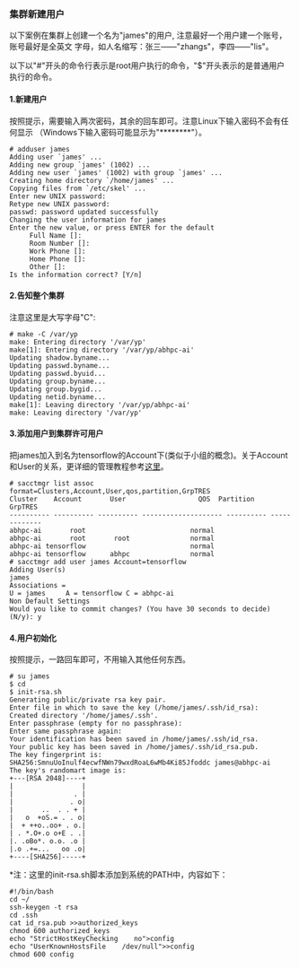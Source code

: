 ### 集群新建用户
以下案例在集群上创建一个名为"james"的用户, 注意最好一个用户建一个账号，账号最好是全英文
字母，如人名缩写：张三——"zhangs"，李四——"lis"。

以下以"#"开头的命令行表示是root用户执行的命令，"$"开头表示的是普通用户执行的命令。

#### 1.新建用户

按照提示，需要输入两次密码，其余的回车即可。注意Linux下输入密码不会有任何显示
（Windows下输入密码可能显示为"********"）。

    # adduser james
    Adding user `james' ...
    Adding new group `james' (1002) ...
    Adding new user `james' (1002) with group `james' ...
    Creating home directory `/home/james' ...
    Copying files from `/etc/skel' ...
    Enter new UNIX password:
    Retype new UNIX password:
    passwd: password updated successfully
    Changing the user information for james
    Enter the new value, or press ENTER for the default
	     Full Name []:
	     Room Number []:
	     Work Phone []:
	     Home Phone []:
	     Other []:
    Is the information correct? [Y/n]

#### 2.告知整个集群

注意这里是大写字母"C":

    # make -C /var/yp
    make: Entering directory '/var/yp'
    make[1]: Entering directory '/var/yp/abhpc-ai'
    Updating shadow.byname...
    Updating passwd.byname...
    Updating passwd.byuid...
    Updating group.byname...
    Updating group.bygid...
    Updating netid.byname...
    make[1]: Leaving directory '/var/yp/abhpc-ai'
    make: Leaving directory '/var/yp'

#### 3.添加用户到集群许可用户

把james加入到名为tensorflow的Account下(类似于小组的概念)。关于Account和User的关系，更详细的管理教程参考[这里](Slurm管理教程)。

    # sacctmgr list assoc format=Clusters,Account,User,qos,partition,GrpTRES
    Cluster    Account       User                  QOS  Partition       GrpTRES
    ---------- ---------- ---------- -------------------- ---------- -------------
    abhpc-ai       root                          normal                          
    abhpc-ai       root       root               normal                          
    abhpc-ai tensorflow                          normal                          
    abhpc-ai tensorflow      abhpc               normal                          
    # sacctmgr add user james Account=tensorflow
    Adding User(s)
    james
    Associations =
    U = james     A = tensorflow C = abhpc-ai  
    Non Default Settings
    Would you like to commit changes? (You have 30 seconds to decide)
    (N/y): y

#### 4.用户初始化

按照提示，一路回车即可，不用输入其他任何东西。

    # su james
    $ cd
    $ init-rsa.sh
    Generating public/private rsa key pair.
    Enter file in which to save the key (/home/james/.ssh/id_rsa):
    Created directory '/home/james/.ssh'.
    Enter passphrase (empty for no passphrase):
    Enter same passphrase again:
    Your identification has been saved in /home/james/.ssh/id_rsa.
    Your public key has been saved in /home/james/.ssh/id_rsa.pub.
    The key fingerprint is:
    SHA256:SmnuUoInulf4ecwfNWn79wxdRoaL6wMb4Ki85Jfoddc james@abhpc-ai
    The key's randomart image is:
    +---[RSA 2048]----+
    |                 |
    |               . |
    |              . o|
    |       ..  . . + |
    |   o  +oS.= . . o|
    |  + ++o..oo+ . o.|
    | . *.O+.o o+E . .|
    |. .oBo*. o.o. .o |
    |.o .+=...   oo .o|
    +----[SHA256]-----+

\*注：这里的init-rsa.sh脚本添加到系统的PATH中，内容如下：

    #!/bin/bash
    cd ~/
    ssh-keygen -t rsa
    cd .ssh
    cat id_rsa.pub >>authorized_keys
    chmod 600 authorized_keys
    echo "StrictHostKeyChecking    no">config
    echo "UserKnownHostsFile    /dev/null">>config
    chmod 600 config
